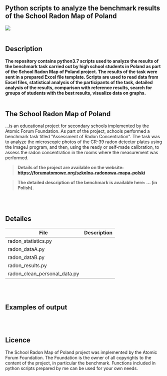 ## Python scripts to analyze the benchmark results of the School Radon Map of Poland
![](https://img.shields.io/badge/python3.7-3572A5)
<br></br>
## Description
**The repository contains python3.7 scripts used to analyze the results of the benchmark task carried out by high school students in Poland as part of the School Radon Map of Poland project. The results of the task were sent in a prepared Excel file template. Scripts are used to read data from Excel files, statistical analysis of the participants of the task, detailed analysis of the results, comparison with reference results, search for groups of students with the best results, visualize data on graphs.**
<br></br>
## The School Radon Map of Poland
 ...is an educational project for secondary schools implemented by the Atomic Forum Foundation. As part of the project, schools performed a benchmark task titled "Assessment of Radon Concentration". The task was to analyze the microscopic photos of the CR-39 radon detector plates using the ImageJ program, and then, using the ready or self-made calibration, to assess the radon concentration in the rooms where the measurement was performed.

>**Details of the project are available on the website: https://forumatomowe.org/szkolna-radonowa-mapa-polski**

>**The detailed description of the benchmark is available here: ... (in Polish).**

<br></br>
## Detailes
File                         | Description
-----------------------------|------------
radon_statistics.py          | 
radon_dataA.py               |
radon_dataB.py               |
radon_results.py             |
radon_clean_personal_data.py |

<br></br>
## Examples of output

<br></br>
## Licence
The School Radon Map of Poland project was implemented by the Atomic Forum Foundation. The Foundation is the owner of all copyrights to the content of the project, in particular the benchmark. Functions included in python scripts prepared by me can be used for your own needs.
